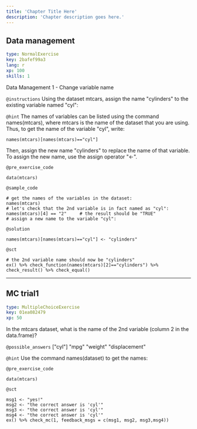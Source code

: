 ```yaml
---
title: 'Chapter Title Here'
description: 'Chapter description goes here.'
---
```


## Data management

```yaml
type: NormalExercise
key: 2bafef99a3
lang: r
xp: 100
skills: 1
```

Data Management 1 - Change variable name

`@instructions`
Using the dataset mtcars, assign the name "cylinders" to the existing variable named "cyl":

`@hint`
The names of variables can be listed using the command names(mtcars), where mtcars is the name of the dataset that you are using.
Thus, to get the name of the variable "cyl", write:  
``` {r}
names(mtcars)[names(mtcars)=="cyl"]
```
Then, assign the new name "cylinders" to replace the name of that variable. To assign the new name, use the assign operator "<-".

`@pre_exercise_code`
```{r}
data(mtcars)
```

`@sample_code`
```{r}
# get the names of the variables in the dataset:
names(mtcars)
# let's check that the 2nd variable is in fact named as "cyl":
names(mtcars)[4] == "2"     # the result should be "TRUE"
# assign a new name to the variable "cyl":

```

`@solution`
```{r}
names(mtcars)[names(mtcars)=="cyl"] <- "cylinders"
```

`@sct`
```{r}
# the 2nd variable name should now be "cylinders"
ex() %>% check_function(names(mtcars)[2]=="cylinders") %>% check_result() %>% check_equal() 
```

---

## MC trial1

```yaml
type: MultipleChoiceExercise
key: 01ea082479
xp: 50
```

In the mtcars dataset, what is the name of the 2nd variable (column 2 in the data.frame)?

`@possible_answers`
["cyl"]
"mpg"
"weight"
"displacement"

`@hint`
Use the command names(dataset) to get the names:

`@pre_exercise_code`
```{r}
data(mtcars)
```

`@sct`
```{r}
msg1 <- "yes!"
msg2 <- "the correct answer is 'cyl'"
msg3 <- "the correct answer is 'cyl'"
msg4 <- "the correct answer is 'cyl'"
ex() %>% check_mc(1, feedback_msgs = c(msg1, msg2, msg3,msg4))
```
